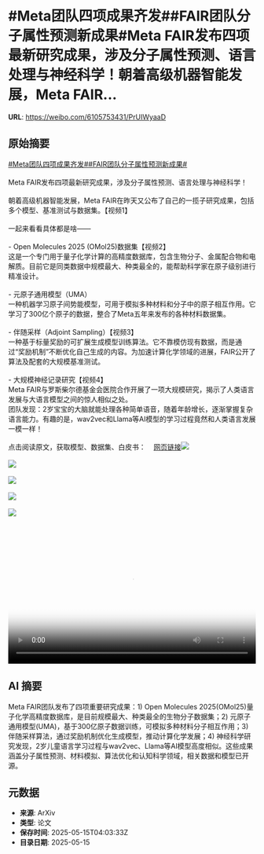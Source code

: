 # #Meta团队四项成果齐发##FAIR团队分子属性预测新成果#Meta FAIR发布四项最新研究成果，涉及分子属性预测、语言处理与神经科学！朝着高级机器智能发展，Meta FAIR...

**URL**: https://weibo.com/6105753431/PrUIWyaaD

## 原始摘要

<a href="https://m.weibo.cn/search?containerid=231522type%3D1%26t%3D10%26q%3D%23Meta%E5%9B%A2%E9%98%9F%E5%9B%9B%E9%A1%B9%E6%88%90%E6%9E%9C%E9%BD%90%E5%8F%91%23&amp;extparam=%23Meta%E5%9B%A2%E9%98%9F%E5%9B%9B%E9%A1%B9%E6%88%90%E6%9E%9C%E9%BD%90%E5%8F%91%23" data-hide=""><span class="surl-text">#Meta团队四项成果齐发#</span></a><a href="https://m.weibo.cn/search?containerid=231522type%3D1%26t%3D10%26q%3D%23FAIR%E5%9B%A2%E9%98%9F%E5%88%86%E5%AD%90%E5%B1%9E%E6%80%A7%E9%A2%84%E6%B5%8B%E6%96%B0%E6%88%90%E6%9E%9C%23&amp;extparam=%23FAIR%E5%9B%A2%E9%98%9F%E5%88%86%E5%AD%90%E5%B1%9E%E6%80%A7%E9%A2%84%E6%B5%8B%E6%96%B0%E6%88%90%E6%9E%9C%23" data-hide=""><span class="surl-text">#FAIR团队分子属性预测新成果#</span></a><br><br>Meta FAIR发布四项最新研究成果，涉及分子属性预测、语言处理与神经科学！<br><br>朝着高级机器智能发展，Meta FAIR在昨天又公布了自己的一揽子研究成果，包括多个模型、基准测试与数据集。【视频1】<br><br>一起来看看具体都是啥——<br><br>- Open Molecules 2025 (OMol25)数据集【视频2】<br>这是一个专门用于量子化学计算的高精度数据库，包含生物分子、金属配合物和电解质。目前它是同类数据中规模最大、种类最全的，能帮助科学家在原子级别进行精准设计。<br><br>- 元原子通用模型（UMA）<br>一种机器学习原子间势能模型，可用于模拟多种材料和分子中的原子相互作用。它学习了300亿个原子的数据，整合了Meta五年来发布的各种材料数据集。<br><br>- 伴随采样（Adjoint Sampling）【视频3】<br>一种基于标量奖励的可扩展生成模型训练算法。它不靠模仿现有数据，而是通过“奖励机制”不断优化自己生成的内容。为加速计算化学领域的进展，FAIR公开了算法及配套的大规模基准测试。<br><br>- 大规模神经记录研究【视频4】<br>Meta FAIR与罗斯柴尔德基金会医院合作开展了一项大规模研究，揭示了人类语言发展与大语言模型之间的惊人相似之处。<br>团队发现：2岁宝宝的大脑就能处理各种简单语音，随着年龄增长，逐渐掌握复杂语言能力。有趣的是，wav2vec和Llama等AI模型的学习过程竟然和人类语言发展一模一样！<br><br>点击阅读原文，获取模型、数据集、白皮书：<a href="https://weibo.cn/sinaurl?u=https%3A%2F%2Fai.meta.com%2Fblog%2Fmeta-fair-science-new-open-source-releases%2F%3Futm_source%3Dtwitter%26utm_medium%3Dorganic%2Bsocial%26utm_content%3Dvideo%26utm_campaign%3Dfair" data-hide=""><span class="url-icon"><img style="width: 1rem;height: 1rem" src="https://h5.sinaimg.cn/upload/2015/09/25/3/timeline_card_small_web_default.png" referrerpolicy="no-referrer"></span><span class="surl-text">网页链接</span></a><img style="" src="https://tvax2.sinaimg.cn/large/006Fd7o3gy1i1g0b1h4zej30zk0k07te.jpg" referrerpolicy="no-referrer"><br><br><img style="" src="https://tvax4.sinaimg.cn/large/006Fd7o3ly1i1g0rgh2nij30zk0k0jry.jpg" referrerpolicy="no-referrer"><br><br><img style="" src="https://tvax4.sinaimg.cn/large/006Fd7o3ly1i1g0rfl7ljj30zk0k0t8t.jpg" referrerpolicy="no-referrer"><br><br><img style="" src="https://tvax3.sinaimg.cn/large/006Fd7o3ly1i1g0rf0o6bj31hc0n074u.jpg" referrerpolicy="no-referrer"><br><br><img style="" src="https://tvax1.sinaimg.cn/large/006Fd7o3ly1i1g0re9pz5j30zk0k00sp.jpg" referrerpolicy="no-referrer"><br><br><br clear="both"><div style="clear: both"></div><video controls="controls" poster="https://tvax1.sinaimg.cn/orj480/006Fd7o3ly1i1g0rg1cxaj30zk0k0jry.jpg" style="width: 100%"><source src="https://f.video.weibocdn.com/o0/bPJGqt6Blx08og883rM401041200pFtD0E010.mp4?label=mp4_720p&amp;template=1280x720.25.0&amp;ori=0&amp;ps=1CwnkDw1GXwCQx&amp;Expires=1747285318&amp;ssig=76b6ZPXWfI&amp;KID=unistore,video"><source src="https://f.video.weibocdn.com/o0/jMssP74Ilx08og87zo5a01041200chgJ0E010.mp4?label=mp4_hd&amp;template=852x480.25.0&amp;ori=0&amp;ps=1CwnkDw1GXwCQx&amp;Expires=1747285318&amp;ssig=XpJDMLF6lz&amp;KID=unistore,video"><source src="https://f.video.weibocdn.com/o0/eOZsxeuQlx08og87l10k010412007G9S0E010.mp4?label=mp4_ld&amp;template=640x360.25.0&amp;ori=0&amp;ps=1CwnkDw1GXwCQx&amp;Expires=1747285318&amp;ssig=gxG7ifnzBX&amp;KID=unistore,video"><p>视频无法显示，请前往<a href="https://video.weibo.com/show?fid=1034%3A5166524961325076" target="_blank" rel="noopener noreferrer">微博视频</a>观看。</p></video>

## AI 摘要

Meta FAIR团队发布了四项重要研究成果：1) Open Molecules 2025(OMol25)量子化学高精度数据库，是目前规模最大、种类最全的生物分子数据集；2) 元原子通用模型(UMA)，基于300亿原子数据训练，可模拟多种材料分子相互作用；3) 伴随采样算法，通过奖励机制优化生成模型，推动计算化学发展；4) 神经科学研究发现，2岁儿童语言学习过程与wav2vec、Llama等AI模型高度相似。这些成果涵盖分子属性预测、材料模拟、算法优化和认知科学领域，相关数据和模型已开源。

## 元数据

- **来源**: ArXiv
- **类型**: 论文
- **保存时间**: 2025-05-15T04:03:33Z
- **目录日期**: 2025-05-15
